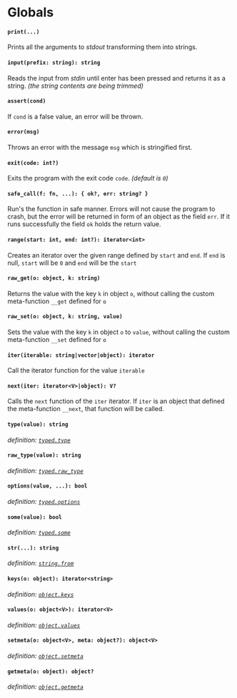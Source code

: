 # Globals

#### `print(...)`
Prints all the arguments to *stdout* transforming them into strings. 

#### `input(prefix: string): string`
Reads the input from *stdin* until enter has been pressed and returns it as a string. *(the string contents are being trimmed)*

#### `assert(cond)`
If `cond` is a false value, an error will be thrown.

#### `error(msg)`
Throws an error with the message `msg` which is stringified first.

#### `exit(code: int?)`
Exits the program with the exit code `code`. *(default is `0`)*

#### `safe_call(f: fn, ...): { ok?, err: string? }`
Run's the function in safe manner. Errors will not cause the program to crash, but the error will be returned in form of an object as the field `err`. If it runs successfully the field `ok` holds the return value.

#### `range(start: int, end: int?): iterator<int>`
Creates an iterator over the given range defined by `start` and `end`. If `end` is null, `start` will be `0` and `end` will be the `start`

#### `raw_get(o: object, k: string)`
Returns the value with the key `k` in object `o`, without calling the custom meta-function `__get` defined for `o` 

#### `raw_set(o: object, k: string, value)`
Sets the value with the key `k` in object `o` to `value`, without calling the custom meta-function `__set` defined for `o`

#### `iter(iterable: string|vector|object): iterator`
Call the iterator function for the value `iterable`

#### `next(iter: iterator<V>|object): V?`
Calls the `next` function of the `iter` iterator. If `iter` is an object that defined the meta-function `__next`, that function will be called.

#### `type(value): string`
*definition: [`typed.type`](typed.md#typed.type)*

#### `raw_type(value): string`
*definition: [`typed.raw_type`](typed.md#raw_typed.type)*

#### `options(value, ...): bool`
*definition: [`typed.options`](typed.md#typed.options)*

#### `some(value): bool`
*definition: [`typed.some`](typed.md#typed.some)*

#### `str(...): string`
*definition: [`string.from`](type_modules/string_module.md#string.from)*

#### `keys(o: object): iterator<string>`
*definition: [`object.keys`](type_modules/object_module.md#object.keys)*

#### `values(o: object<V>): iterator<V>`
*definition: [`object.values`](type_modules/object_module.md#object.values)*

#### `setmeta(o: object<V>, meta: object?): object<V>`
*definition: [`object.setmeta`](type_modules/object_module.md#object.setmeta)*

#### `getmeta(o: object): object?`
*definition: [`object.getmeta`](type_modules/object_module.md#object.getmeta)*
